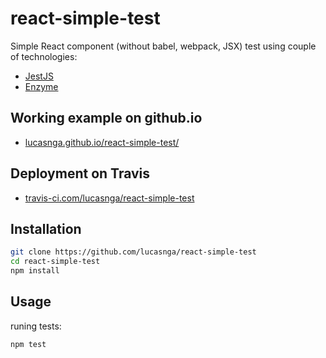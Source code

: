 # react-simple-test

Simple React component (without babel, webpack, JSX) test using couple of technologies:
- [JestJS](https://jestjs.io/)
- [Enzyme](https://airbnb.io/enzyme/)

## Working example on github.io
	
- [lucasnga.github.io/react-simple-test/](https://lucasnga.github.io/react-simple-test/)

## Deployment on Travis	

- [travis-ci.com/lucasnga/react-simple-test](https://travis-ci.com/lucasnga/react-simple-test)

## Installation


```bash
git clone https://github.com/lucasnga/react-simple-test
cd react-simple-test
npm install
```

## Usage

runing tests:

```bash
npm test
```